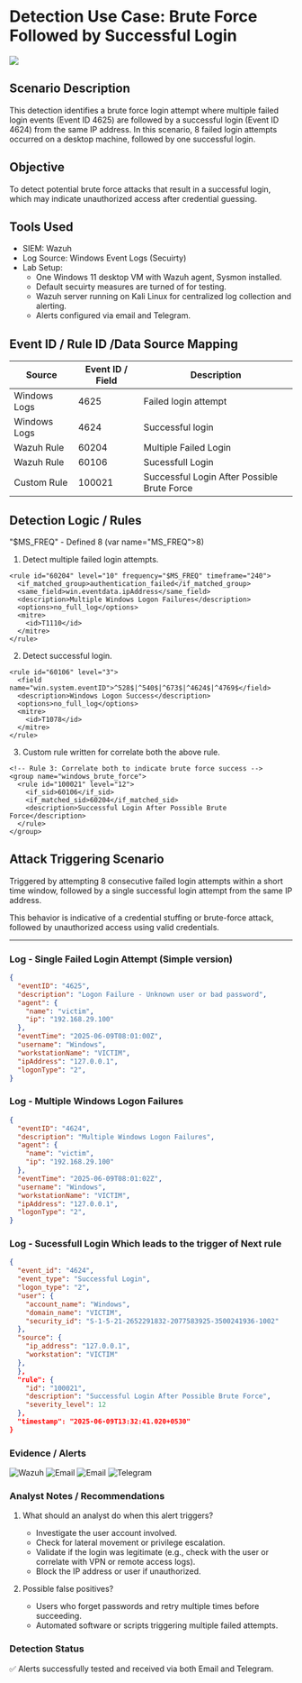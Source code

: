 # Detection Use Case: Brute Force Followed by Successful Login
![](./assets/brute.jpg)
## Scenario Description
This detection identifies a brute force login attempt where multiple failed login events (Event ID 4625) are followed by a successful login (Event ID 4624) from the same IP address. In this scenario, 8 failed login attempts occurred on a desktop machine, followed by one successful login.

## Objective
To detect potential brute force attacks that result in a successful login, which may indicate unauthorized access after credential guessing.

## Tools Used
- SIEM: Wazuh
- Log Source: Windows Event Logs (Secuirty)
- Lab Setup: 
  - One Windows 11 desktop VM with Wazuh agent, Sysmon installed.
  - Default secuirty measures are turned of for testing.
  - Wazuh server running on Kali Linux for centralized log collection and alerting.
  - Alerts configured via email and Telegram.
  

## Event ID / Rule ID /Data Source Mapping
| Source        | Event ID / Field | Description                      |
|---------------|------------------|----------------------------------|
| Windows Logs  | 4625             | Failed login attempt             |
| Windows Logs  | 4624             | Successful login                 |
| Wazuh Rule    | 60204            | Multiple Failed Login            |
| Wazuh Rule    | 60106            | Sucessfull Login                 |
| Custom Rule   | 100021           | Successful Login After Possible Brute Force |

## Detection Logic / Rules

"$MS_FREQ" - Defined 8 (var name="MS_FREQ">8</var>)

1. Detect multiple failed login attempts.
```
<rule id="60204" level="10" frequency="$MS_FREQ" timeframe="240">
  <if_matched_group>authentication_failed</if_matched_group>
  <same_field>win.eventdata.ipAddress</same_field>
  <description>Multiple Windows Logon Failures</description>
  <options>no_full_log</options>
  <mitre>
    <id>T1110</id>
  </mitre>
</rule>
```

2. Detect successful login.
```
<rule id="60106" level="3">
  <field name="win.system.eventID">^528$|^540$|^673$|^4624$|^4769$</field>
  <description>Windows Logon Success</description>
  <options>no_full_log</options>
  <mitre>
    <id>T1078</id>
  </mitre>
</rule>
```

3. Custom rule written for correlate both the above rule.
```
<!-- Rule 3: Correlate both to indicate brute force success -->
<group name="windows_brute_force">
  <rule id="100021" level="12">
    <if_sid>60106</if_sid>
    <if_matched_sid>60204</if_matched_sid>
    <description>Successful Login After Possible Brute Force</description>
  </rule>
</group>
```


## Attack Triggering Scenario

Triggered by attempting 8 consecutive failed login attempts within a short time window, followed by a single successful login attempt from the same IP address.

This behavior is indicative of a credential stuffing or brute-force attack, followed by unauthorized access using valid credentials.

---

### Log - Single Failed Login Attempt (Simple version)
```json
{
  "eventID": "4625",
  "description": "Logon Failure - Unknown user or bad password",
  "agent": {
    "name": "victim",
    "ip": "192.168.29.100"
  },
  "eventTime": "2025-06-09T08:01:00Z",
  "username": "Windows",
  "workstationName": "VICTIM",
  "ipAddress": "127.0.0.1",
  "logonType": "2",
}
```

### Log - Multiple Windows Logon Failures
```json
{
  "eventID": "4624",
  "description": "Multiple Windows Logon Failures",
  "agent": {
    "name": "victim",
    "ip": "192.168.29.100"
  },
  "eventTime": "2025-06-09T08:01:02Z",
  "username": "Windows",
  "workstationName": "VICTIM",
  "ipAddress": "127.0.0.1",
  "logonType": "2",
}
```

### Log - Sucessfull Login Which leads to the trigger of Next rule
```json
{
  "event_id": "4624",
  "event_type": "Successful Login",
  "logon_type": "2",
  "user": {
    "account_name": "Windows",
    "domain_name": "VICTIM",
    "security_id": "S-1-5-21-2652291832-2077583925-3500241936-1002"
  },
  "source": {
    "ip_address": "127.0.0.1",
    "workstation": "VICTIM"
  },
  },
  "rule": {
    "id": "100021",
    "description": "Successful Login After Possible Brute Force",
    "severity_level": 12
  },
  "timestamp": "2025-06-09T13:32:41.020+0530"
}
```

### Evidence / Alerts

![Wazuh](./assets/brute_final_TH.png)
![Email](./assets/brute_final_email1.png)
![Email](./assets/brute_final_email2.png)
![Telegram](./assets/brute_final_telegram.png)



### Analyst Notes / Recommendations
1. What should an analyst do when this alert triggers?
   - Investigate the user account involved.
   - Check for lateral movement or privilege escalation.
   - Validate if the login was legitimate (e.g., check with the user or correlate with VPN or remote access logs).
   - Block the IP address or user if unauthorized.

2. Possible false positives?
   - Users who forget passwords and retry multiple times before succeeding.
   - Automated software or scripts triggering multiple failed attempts.

### Detection Status
✅ Alerts successfully tested and received via both Email and Telegram.





